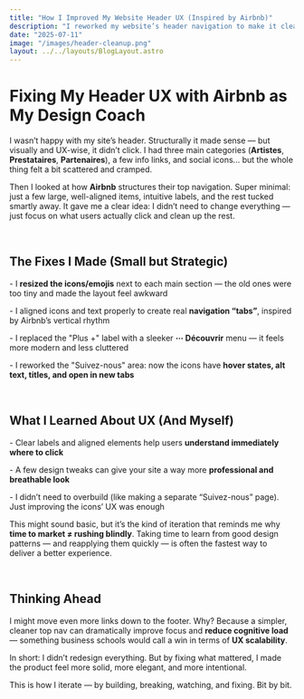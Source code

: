 ```yaml
---
title: "How I Improved My Website Header UX (Inspired by Airbnb)"
description: "I reworked my website’s header navigation to make it cleaner and more intuitive. Inspired by Airbnb, I simplified categories, resized icons, and fixed the social links UX."
date: "2025-07-11"
image: "/images/header-cleanup.png"
layout: ../../layouts/BlogLayout.astro
---
```


<h1 class="text-3xl font-bold mb-6">Fixing My Header UX with Airbnb as My Design Coach</h1>

<p>I wasn’t happy with my site’s header. Structurally it made sense — but visually and UX-wise, it didn’t click. I had three main categories (<strong>Artistes</strong>, <strong>Prestataires</strong>, <strong>Partenaires</strong>), a few info links, and social icons... but the whole thing felt a bit scattered and cramped.</p>

<p>Then I looked at how <strong>Airbnb</strong> structures their top navigation. Super minimal: just a few large, well-aligned items, intuitive labels, and the rest tucked smartly away. It gave me a clear idea: I didn’t need to change everything — just focus on what users actually click and clean up the rest.</p>

&nbsp;

<h2 class="text-xl font-semibold mb-4 mt-10">The Fixes I Made (Small but Strategic)</h2>

<p>- I <strong>resized the icons/emojis</strong> next to each main section — the old ones were too tiny and made the layout feel awkward</p>
<p>- I aligned icons and text properly to create real <strong>navigation “tabs”</strong>, inspired by Airbnb’s vertical rhythm</p>
<p>- I replaced the "Plus +" label with a sleeker <strong>⋯ Découvrir</strong> menu — it feels more modern and less cluttered</p>
<p>- I reworked the "Suivez-nous" area: now the icons have <strong>hover states, alt text, titles, and open in new tabs</strong></p>

&nbsp;

<h2 class="text-xl font-semibold mb-4 mt-10">What I Learned About UX (And Myself)</h2>

<p>- Clear labels and aligned elements help users <strong>understand immediately where to click</strong></p>
<p>- A few design tweaks can give your site a way more <strong>professional and breathable look</strong></p>
<p>- I didn’t need to overbuild (like making a separate “Suivez-nous” page). Just improving the icons’ UX was enough</p>

<p>This might sound basic, but it’s the kind of iteration that reminds me why <strong>time to market ≠ rushing blindly</strong>. Taking time to learn from good design patterns — and reapplying them quickly — is often the fastest way to deliver a better experience.</p>

&nbsp;

<h2 class="text-xl font-semibold mb-4 mt-10">Thinking Ahead</h2>

<p>I might move even more links down to the footer. Why? Because a simpler, cleaner top nav can dramatically improve focus and <strong>reduce cognitive load</strong> — something business schools would call a win in terms of <strong>UX scalability</strong>.</p>

<p>In short: I didn’t redesign everything. But by fixing what mattered, I made the product feel more solid, more elegant, and more intentional.</p>

<p>This is how I iterate — by building, breaking, watching, and fixing. Bit by bit.</p>

&nbsp;
